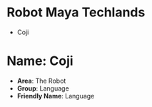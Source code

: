 # Robot Maya Techlands

- Coji

# Name: Coji

- __Area__: The Robot
- __Group__: Language
- __Friendly Name__: Language


